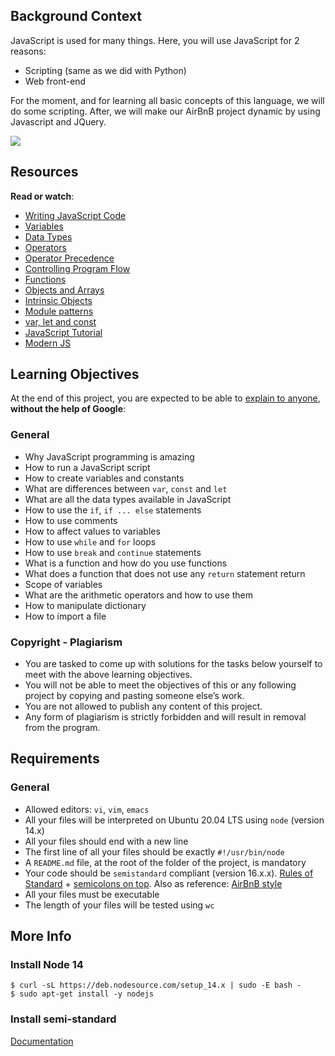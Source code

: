 Background Context
------------------

JavaScript is used for many things. Here, you will use JavaScript for 2 reasons:

*   Scripting (same as we did with Python)
*   Web front-end

For the moment, and for learning all basic concepts of this language, we will do some scripting. After, we will make our AirBnB project dynamic by using Javascript and JQuery.

![](https://s3.amazonaws.com/intranet-projects-files/holbertonschool-higher-level_programming+/303/Javascript-535.png.jpeg)

Resources
---------

**Read or watch**:

*   [Writing JavaScript Code](/rltoken/3HLjEesLsmyWfRUWnxgUGg "Writing JavaScript Code")
*   [Variables](/rltoken/zgOWmcpVLZFEmFlmuwayyg "Variables")
*   [Data Types](/rltoken/VPd6JWaLrwOBzjAeXNAEqg "Data Types")
*   [Operators](/rltoken/3HLjEesLsmyWfRUWnxgUGg "Operators")
*   [Operator Precedence](/rltoken/PHtcJJk30gBNmlFQ9R4RVg "Operator Precedence")
*   [Controlling Program Flow](/rltoken/tsreKcNh_KmTmLPHsfvJRw "Controlling Program Flow")
*   [Functions](/rltoken/e3EfHIxICdIncGBwwIDbXQ "Functions")
*   [Objects and Arrays](/rltoken/jg7IbvJpV2oLIKgqOAQH1g "Objects and Arrays")
*   [Intrinsic Objects](/rltoken/jg7IbvJpV2oLIKgqOAQH1g "Intrinsic Objects")
*   [Module patterns](/rltoken/g-MgvO09Ur02RhM63gVyXw "Module patterns")
*   [var, let and const](/rltoken/gJi61GeJTRX0g-M0Rx-0Iw "var, let and const")
*   [JavaScript Tutorial](/rltoken/Y8hkOcy5jO22lQGyF6_NiA "JavaScript Tutorial")
*   [Modern JS](/rltoken/NZawtiBjWUpiojnrtVywNw "Modern JS")

Learning Objectives
-------------------

At the end of this project, you are expected to be able to [explain to anyone](/rltoken/UFSXQvb7c_45LRd6SdzFTg "explain to anyone"), **without the help of Google**:

### General

*   Why JavaScript programming is amazing
*   How to run a JavaScript script
*   How to create variables and constants
*   What are differences between `var`, `const` and `let`
*   What are all the data types available in JavaScript
*   How to use the `if`, `if ... else` statements
*   How to use comments
*   How to affect values to variables
*   How to use `while` and `for` loops
*   How to use `break` and `continue` statements
*   What is a function and how do you use functions
*   What does a function that does not use any `return` statement return
*   Scope of variables
*   What are the arithmetic operators and how to use them
*   How to manipulate dictionary
*   How to import a file

### Copyright - Plagiarism

*   You are tasked to come up with solutions for the tasks below yourself to meet with the above learning objectives.
*   You will not be able to meet the objectives of this or any following project by copying and pasting someone else’s work.
*   You are not allowed to publish any content of this project.
*   Any form of plagiarism is strictly forbidden and will result in removal from the program.

Requirements
------------

### General

*   Allowed editors: `vi`, `vim`, `emacs`
*   All your files will be interpreted on Ubuntu 20.04 LTS using `node` (version 14.x)
*   All your files should end with a new line
*   The first line of all your files should be exactly `#!/usr/bin/node`
*   A `README.md` file, at the root of the folder of the project, is mandatory
*   Your code should be `semistandard` compliant (version 16.x.x). [Rules of Standard](/rltoken/1T1yg1vOAChRN20Yyz8crw "Rules of Standard") + [semicolons on top](/rltoken/35q5Pc6A6KWPyd3kGeRQFg "semicolons on top"). Also as reference: [AirBnB style](/rltoken/ilo9MmB3u0utJZjZat-W3Q "AirBnB style")
*   All your files must be executable
*   The length of your files will be tested using `wc`

More Info
---------

### Install Node 14

    $ curl -sL https://deb.nodesource.com/setup_14.x | sudo -E bash -
    $ sudo apt-get install -y nodejs
    

### Install semi-standard

[Documentation](/rltoken/35q5Pc6A6KWPyd3kGeRQFg "Documentation")